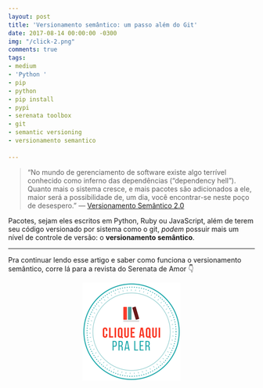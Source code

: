 ```yaml
---
layout: post
title: 'Versionamento semântico: um passo além do Git'
date: 2017-08-14 00:00:00 -0300
img: "/click-2.png"
comments: true
tags:
- medium
- 'Python '
- pip
- python
- pip install
- pypi
- serenata toolbox
- git
- semantic versioning
- versionamento semantico

---
```

> “No mundo de gerenciamento de software existe algo terrível conhecido como inferno das dependências (“dependency hell”). Quanto mais o sistema cresce, e mais pacotes são adicionados a ele, maior será a possibilidade de, um dia, você encontrar-se neste poço de desespero.” — [Versionamento Semântico 2.0](http://semver.org/lang/pt-BR/)

Pacotes, sejam eles escritos em Python, Ruby ou JavaScript, além de terem seu código versionado por sistema como o git, _podem_ possuir mais um nível de controle de versão: o **versionamento semântico**.

***

Pra continuar lendo esse artigo e saber como funciona o versionamento semântico, corre lá para a revista do Serenata de Amor 👇

<center>
<a href="https://medium.com/serenata/versionamento-sem%C3%A2ntico-um-passo-al%C3%A9m-do-git-53e466d0f21a">

<img src="/images/clique-aqui-para-ler.png" />

</a>
</center>